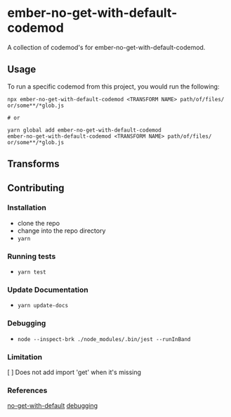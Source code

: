# ember-no-get-with-default-codemod


A collection of codemod's for ember-no-get-with-default-codemod.

## Usage

To run a specific codemod from this project, you would run the following:

```
npx ember-no-get-with-default-codemod <TRANSFORM NAME> path/of/files/ or/some**/*glob.js

# or

yarn global add ember-no-get-with-default-codemod
ember-no-get-with-default-codemod <TRANSFORM NAME> path/of/files/ or/some**/*glob.js
```

## Transforms

<!--TRANSFORMS_START-->
<!--TRANSFORMS_END-->

## Contributing

### Installation

* clone the repo
* change into the repo directory
* `yarn`

### Running tests

* `yarn test`

### Update Documentation

* `yarn update-docs`

### Debugging

* `node --inspect-brk ./node_modules/.bin/jest --runInBand`

### Limitation
[ ] Does not add import 'get' when it's missing

### References
[no-get-with-default](https://github.com/ember-cli/eslint-plugin-ember/blob/master/docs/rules/no-get-with-default.md)
[debugging](https://github.com/rajasegar/ember-angle-brackets-codemod#debugging-workflow)
